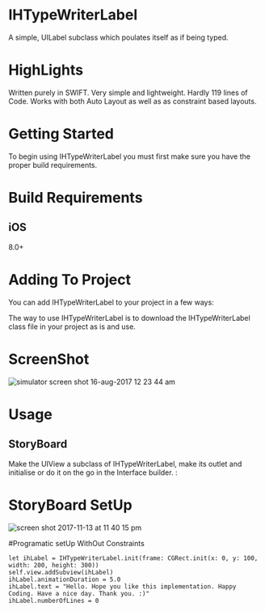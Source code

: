 # IHTypeWriterLabel
A simple, UILabel subclass which poulates itself as if being typed. 

# HighLights
Written purely in SWIFT. Very simple and lightweight. Hardly 119 lines of Code. Works with both Auto Layout as well as as constraint based layouts.

# Getting Started

To begin using IHTypeWriterLabel you must first make sure you have the proper build requirements.

# Build Requirements

## iOS

8.0+

# Adding To Project

You can add IHTypeWriterLabel to your project in a few ways: 

The way to use IHTypeWriterLabel is to download the IHTypeWriterLabel class file in your project as is and use.

# ScreenShot
![simulator screen shot 16-aug-2017 12 23 44 am](https://i.stack.imgur.com/HsdX1.gif)
# Usage

## StoryBoard

Make the UIView a subclass of IHTypeWriterLabel, make its outlet and initialise or do it on the go in the Interface builder. :

# StoryBoard SetUp
![screen shot 2017-11-13 at 11 40 15 pm](https://user-images.githubusercontent.com/16992520/32741540-92d1509a-c8cc-11e7-9ef7-c9944d43dda2.png)

#Programatic setUp WithOut Constraints

    let ihLabel = IHTypeWriterLabel.init(frame: CGRect.init(x: 0, y: 100, width: 200, height: 300))
    self.view.addSubview(ihLabel)
    ihLabel.animationDuration = 5.0
    ihLabel.text = "Hello. Hope you like this implementation. Happy Coding. Have a nice day. Thank you. :)"
    ihLabel.numberOfLines = 0
        
